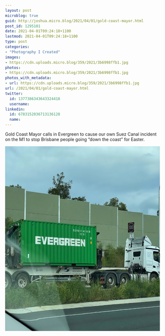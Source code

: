 ```yaml
---
layout: post
microblog: true
guid: http://joshua.micro.blog/2021/04/01/gold-coast-mayor.html
post_id: 1295101
date: 2021-04-01T09:24:18+1100
lastmod: 2021-04-01T09:24:18+1100
type: post
categories:
- "Photography I Created"
images:
- https://cdn.uploads.micro.blog/359/2021/3b6998ffb1.jpg
photos:
- https://cdn.uploads.micro.blog/359/2021/3b6998ffb1.jpg
photos_with_metadata:
- url: https://cdn.uploads.micro.blog/359/2021/3b6998ffb1.jpg
url: /2021/04/01/gold-coast-mayor.html
twitter:
  id: 1377386343643324418
  username: 
linkedin:
  id: 6783152036713136128
  name: 
---
```

Gold Coast Mayor calls in Evergreen to cause our own Suez Canal incident on the M1 to stop Brisbane people going “down the coast” for Easter.

<img src="uploads/2021/3b6998ffb1.jpg" width="599" height="600" alt="" />
